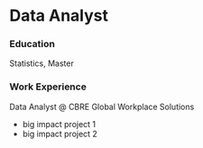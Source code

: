 # Data Analyst

### Education
Statistics, Master

### Work Experience
Data Analyst @ CBRE Global Workplace Solutions
- big impact project 1
- big impact project 2
